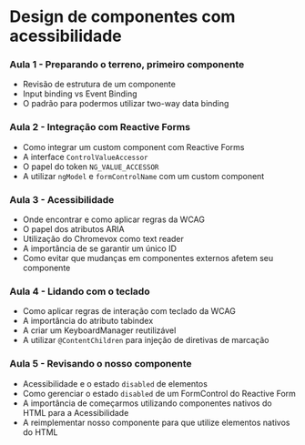 # Design de componentes com acessibilidade

### Aula 1 - Preparando o terreno, primeiro componente

- Revisão de estrutura de um componente
- Input binding vs Event Binding
- O padrão para podermos utilizar two-way data binding

### Aula 2 - Integração com Reactive Forms

- Como integrar um custom component com Reactive Forms
- A interface `ControlValueAccessor`
- O papel do token `NG_VALUE_ACCESSOR`
- A utilizar `ngModel` e `formControlName` com um custom component

### Aula 3 - Acessibilidade

- Onde encontrar e como aplicar regras da WCAG
- O papel dos atributos ARIA
- Utilização do Chromevox como text reader
- A importância de se garantir um único ID
- Como evitar que mudanças em componentes externos afetem seu componente

### Aula 4 - Lidando com o teclado

- Como aplicar regras de interação com teclado da WCAG
- A importância do atributo tabindex
- A criar um KeyboardManager reutilizável
- A utilizar `@ContentChildren` para injeção de diretivas de marcação

### Aula 5 - Revisando o nosso componente

- Acessibilidade e o estado `disabled` de elementos
- Como gerenciar o estado `disabled` de um FormControl do Reactive Form
- A importância de começarmos utilizando componentes nativos do HTML para a Acessibilidade
- A reimplementar nosso componente para que utilize elementos nativos do HTML
